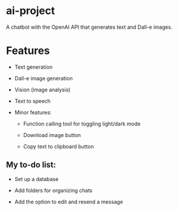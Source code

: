 # ai-project

A chatbot with the OpenAI API that generates text and Dall-e images. 

# Features

- Text generation

- Dall-e image generation

- Vision (image analysis)

- Text to speech

- Minor features:

    - Function calling tool for toggling light/dark mode

    - Download image button

    - Copy text to clipboard button

## My to-do list:

- Set up a database

- Add folders for organizing chats

- Add the option to edit and resend a message